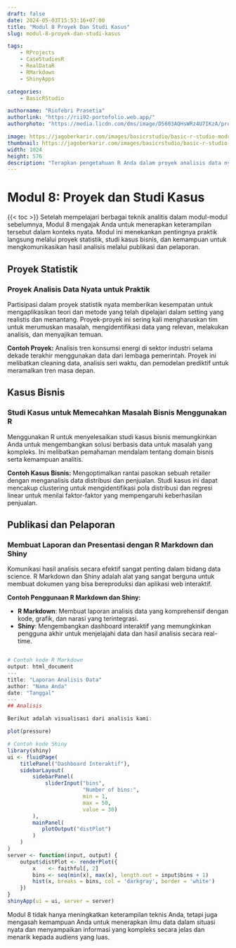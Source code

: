 ```yaml
---
draft: false
date: 2024-05-03T15:53:16+07:00
title: "Modul 8 Proyek Dan Studi Kasus"
slug: modul-8-proyek-dan-studi-kasus

tags:
    - RProjects
    - CaseStudiesR
    - RealDataR
    - RMarkdown
    - ShinyApps

categories:
    - BasicRStudio

authorname: "Riofebri Prasetia"
authorlink: "https://rii92-portofolio.web.app/"
authorphoto: "https://media.licdn.com/dms/image/D5603AQHsWRz4U7IKzA/profile-displayphoto-shrink_200_200/0/1690182368248?e=1718841600&v=beta&t=UrTxqBd5G0GRg7UsKkoxTP99WK_An-NJpp4Nu2RXlO8"

image: https://jagoberkarir.com/images/basicrstudio/basic-r-studio-modul-8.jpg
thumbnail: https://jagoberkarir.com/images/basicrstudio/basic-r-studio-modul-8.jpg
width: 1024
height: 576
description: "Terapkan pengetahuan R Anda dalam proyek analisis data nyata dan studi kasus bisnis untuk mengatasi masalah nyata, serta pelajari cara membuat laporan dan presentasi yang efektif dengan R Markdown dan Shiny."
---
```

# **Modul 8: Proyek dan Studi Kasus**
{{< toc >}}
Setelah mempelajari berbagai teknik analitis dalam modul-modul sebelumnya, Modul 8 mengajak Anda untuk menerapkan keterampilan tersebut dalam konteks nyata. Modul ini menekankan pentingnya praktik langsung melalui proyek statistik, studi kasus bisnis, dan kemampuan untuk mengkomunikasikan hasil analisis melalui publikasi dan pelaporan.

## **Proyek Statistik**

### **Proyek Analisis Data Nyata untuk Praktik**

Partisipasi dalam proyek statistik nyata memberikan kesempatan untuk mengaplikasikan teori dan metode yang telah dipelajari dalam setting yang realistis dan menantang. Proyek-proyek ini sering kali mengharuskan tim untuk merumuskan masalah, mengidentifikasi data yang relevan, melakukan analisis, dan menyajikan temuan.

**Contoh Proyek:**
Analisis tren konsumsi energi di sektor industri selama dekade terakhir menggunakan data dari lembaga pemerintah. Proyek ini melibatkan cleaning data, analisis seri waktu, dan pemodelan prediktif untuk meramalkan tren masa depan.

## **Kasus Bisnis**

### **Studi Kasus untuk Memecahkan Masalah Bisnis Menggunakan R**

Menggunakan R untuk menyelesaikan studi kasus bisnis memungkinkan Anda untuk mengembangkan solusi berbasis data untuk masalah yang kompleks. Ini melibatkan pemahaman mendalam tentang domain bisnis serta kemampuan analitis.

**Contoh Kasus Bisnis:**
Mengoptimalkan rantai pasokan sebuah retailer dengan menganalisis data distribusi dan penjualan. Studi kasus ini dapat mencakup clustering untuk mengidentifikasi pola distribusi dan regresi linear untuk menilai faktor-faktor yang mempengaruhi keberhasilan penjualan.

## **Publikasi dan Pelaporan**

### **Membuat Laporan dan Presentasi dengan R Markdown dan Shiny**

Komunikasi hasil analisis secara efektif sangat penting dalam bidang data science. R Markdown dan Shiny adalah alat yang sangat berguna untuk membuat dokumen yang bisa bereproduksi dan aplikasi web interaktif.

**Contoh Penggunaan R Markdown dan Shiny:**

- **R Markdown**: Membuat laporan analisis data yang komprehensif dengan kode, grafik, dan narasi yang terintegrasi.
- **Shiny**: Mengembangkan dashboard interaktif yang memungkinkan pengguna akhir untuk menjelajahi data dan hasil analisis secara real-time.

```r

# Contoh kode R Markdown
output: html_document
---
title: "Laporan Analisis Data"
author: "Nama Anda"
date: "Tanggal"
---
## Analisis

Berikut adalah visualisasi dari analisis kami:

plot(pressure)

# Contoh kode Shiny
library(shiny)
ui <- fluidPage(
    titlePanel("Dashboard Interaktif"),
    sidebarLayout(
        sidebarPanel(
            sliderInput("bins",
                        "Number of bins:",
                        min = 1,
                        max = 50,
                        value = 30)
        ),
        mainPanel(
           plotOutput("distPlot")
        )
    )
)
server <- function(input, output) {
    output$distPlot <- renderPlot({
        x    <- faithful[, 2]
        bins <- seq(min(x), max(x), length.out = input$bins + 1)
        hist(x, breaks = bins, col = 'darkgray', border = 'white')
    })
}
shinyApp(ui = ui, server = server)
```

Modul 8 tidak hanya meningkatkan keterampilan teknis Anda, tetapi juga mengasah kemampuan Anda untuk menerapkan ilmu data dalam situasi nyata dan menyampaikan informasi yang kompleks secara jelas dan menarik kepada audiens yang luas.